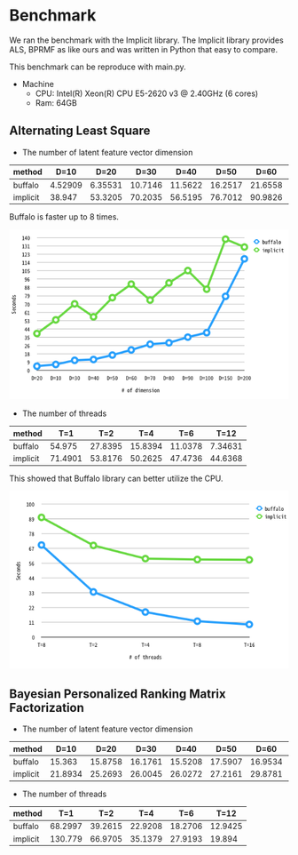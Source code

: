 # Benchmark
We ran the benchmark with the Implicit library. The Implicit library provides ALS, BPRMF as like ours and was written in Python that easy to compare.

This benchmark can be reproduce with main.py.

- Machine
  - CPU: Intel(R) Xeon(R) CPU E5-2620 v3 @ 2.40GHz (6 cores)
  - Ram: 64GB


## Alternating Least Square

- The number of latent feature vector dimension

| method   |     D=10 |     D=20 |    D=30 |    D=40 |    D=50 |    D=60 |    D=70 |    D=80 |     D=90 |   D=100 |    D=150 |   D=200 |
|----------|----------|----------|---------|---------|---------|---------|---------|---------|----------|---------|----------|---------|
| buffalo  |  4.52909 |  6.35531 | 10.7146 | 11.5622 | 16.2517 | 21.6558 | 27.6353 | 29.1399 |  35.1215 | 39.8375 |  78.1201 | 117.606 |
| implicit | 38.947   | 53.3205  | 70.2035 | 56.5195 | 76.7012 | 90.9826 | 74.1561 | 92.2424 | 105.24   | 85.6067 | 138.357  | 130.04  |

Buffalo is faster up to 8 times.

![](benchmark1.png)

- The number of threads

| method   |     T=1 |     T=2 |     T=4 |     T=6 |     T=12 |
|----------|---------|---------|---------|---------|----------|
| buffalo  | 54.975  | 27.8395 | 15.8394 | 11.0378 |  7.34631 |
| implicit | 71.4901 | 53.8176 | 50.2625 | 47.4736 | 44.6368  |

This showed that Buffalo library can better utilize the CPU. 

![](benchmark2.png)


## Bayesian Personalized Ranking Matrix Factorization

- The number of latent feature vector dimension

| method   |    D=10 |    D=20 |    D=30 |    D=40 |    D=50 |    D=60 |    D=70 |    D=80 |    D=90 |   D=100 |   D=150 |   D=200 |
|----------|---------|---------|---------|---------|---------|---------|---------|---------|---------|---------|---------|---------|
| buffalo  | 15.363  | 15.8758 | 16.1761 | 15.5208 | 17.5907 | 16.9534 | 18.1864 | 18.3509 | 18.5654 | 18.4117 | 23.7365 | 26.6038 |
| implicit | 21.8934 | 25.2693 | 26.0045 | 26.0272 | 27.2161 | 29.8781 | 32.3524 | 32.9447 | 34.4455 | 35.5406 | 44.9297 | 52.3293 |

- The number of threads

| method   |      T=1 |     T=2 |     T=4 |     T=6 |    T=12 |
|----------|----------|---------|---------|---------|---------|
| buffalo  |  68.2997 | 39.2615 | 22.9208 | 18.2706 | 12.9425 |
| implicit | 130.779  | 66.9705 | 35.1379 | 27.9193 | 19.894  |
